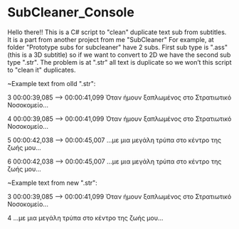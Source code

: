 # SubCleaner_Console
Hello there!!
This is a C# script to "clean" duplicate text sub from subtitles. It is a part from another project from me "SubCleaner"
For example, at folder "Prototype subs for subcleaner" have 2 subs. 
First sub type is ".ass" (this is a 3D subtitle) so if we want to convert to 2D we have the second sub type ".str".
The problem is at ".str" all text is duplicate so we won’t this script to "clean it" duplicates.


~Example text from olld ".str":

3
00:00:39,085 --> 00:00:41,099
Όταν ήμουν ξαπλωμένος στο
Στρατιωτικό Νοσοκομείο...

4
00:00:39,085 --> 00:00:41,099
Όταν ήμουν ξαπλωμένος στο
Στρατιωτικό Νοσοκομείο...

5
00:00:42,038 --> 00:00:45,007
...με μια μεγάλη τρύπα
στο κέντρο της ζωής μου...

6
00:00:42,038 --> 00:00:45,007
...με μια μεγάλη τρύπα
στο κέντρο της ζωής μου...


 ~Example text from new ".str":
 
 3
00:00:39,085 --> 00:00:41,099
Όταν ήμουν ξαπλωμένος στο
Στρατιωτικό Νοσοκομείο...

4
...με μια μεγάλη τρύπα
στο κέντρο της ζωής μου...
